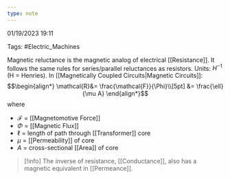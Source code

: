 ```yaml
---
type: note
---
```

01/19/2023 19:11

Tags: #Electric_Machines 

Magnetic reluctance is the magnetic analog of electrical [[Resistance]]. It follows the same rules for series/parallel reluctances as resistors. Units: $H^{-1}$ (H = Henries). In [[Magnetically Coupled Circuits|Magnetic Circuits]]:
$$\begin{align*}
\mathcal{R}&= \frac{\mathcal{F}}{\Phi}\\[5pt]
&= \frac{\ell}{\mu A}
\end{align*}$$
where
- $\mathcal{F}$ = [[Magnetomotive Force]]
- $\Phi$ = [[Magnetic Flux]]
- $\ell$ = length of path through [[Transformer]] core
- $\mu$ = [[Permeability]] of core
- $A$ = cross-sectional [[Area]] of core

>[!info]
>The inverse of resistance, [[Conductance]], also has a magnetic equivalent in [[Permeance]].
